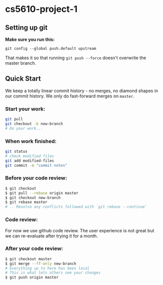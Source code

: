 # cs5610-project-1

## Setting up git

**Make sure you run this:**

```
git config --global push.default upstream
```

That makes it so that running `git push --force` doesn't overwrite the master branch.

## Quick Start

We keep a totally linear commit history - no merges, no diamond shapes in our commit history. We only do fast-forward merges on `master`.

### Start your work:
```bash
git pull
git checkout -b new-branch
# Do your work...
```

### When work finished:
```bash
git status
# check modified files
git add modified-files
git commit -m "commit notes"
```

### Before your code review:
```bash
$ git checkout 
$ git pull --rebase origin master
$ git checkout new-branch
$ git rebase master
# .. Resolve any conflicts followed with `git rebase --continue`
```

### Code review:
For now we use github code review. The user experience is not great but we can re-evaluate after trying it for a month. 

### After your code review:
```bash
$ git checkout master
$ git merge --ff-only new-branch
# Everything up to here has been local
# This is what lets others see your changes
$ git push origin master
```
